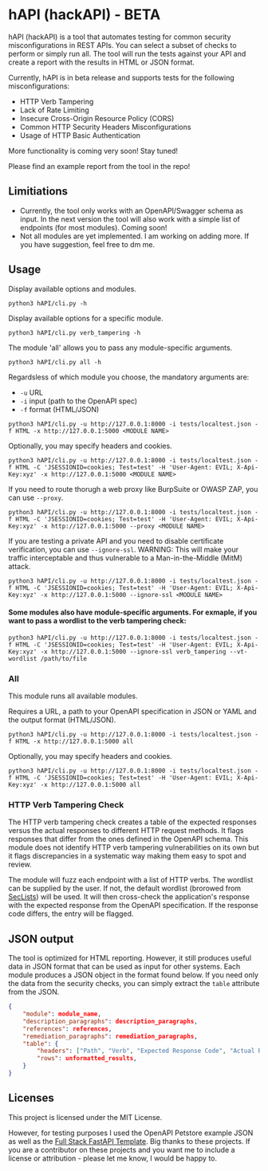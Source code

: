 # hAPI (hackAPI) - BETA
hAPI (hackAPI) is a tool that automates testing for common security misconfigurations in REST APIs. You can select a subset of checks to perform or simply run all. The tool will run the tests against your API and create a report with the results in HTML or JSON format.

Currently, hAPI is in beta release and supports tests for the following misconfigurations:
* HTTP Verb Tampering
* Lack of Rate Limiting
* Insecure Cross-Origin Resource Policy (CORS)
* Common HTTP Security Headers Misconfigurations
* Usage of HTTP Basic Authentication

More functionality is coming very soon! Stay tuned!

Please find an example report from the tool in the repo!

## Limitiations
* Currently, the tool only works with an OpenAPI/Swagger schema as input. In the next version the tool will also work with a simple list of endpoints (for most modules). Coming soon!
* Not all modules are yet implemented. I am working on adding more. If you have suggestion, feel free to dm me.

## Usage

Display available options and modules.
```
python3 hAPI/cli.py -h
```

Display available options for a specific module.

```
python3 hAPI/cli.py verb_tampering -h
```

The module 'all' allows you to pass any module-specific arguments.
```
python3 hAPI/cli.py all -h
```

Regardsless of which module you choose, the mandatory arguments are:
* `-u` URL
* `-i` input (path to the OpenAPI spec)
* `-f` format (HTML/JSON)

```
python3 hAPI/cli.py -u http://127.0.0.1:8000 -i tests/localtest.json -f HTML -x http://127.0.0.1:5000 <MODULE NAME>
```

Optionally, you may specify headers and cookies.
```
python3 hAPI/cli.py -u http://127.0.0.1:8000 -i tests/localtest.json -f HTML -C 'JSESSIONID=cookies; Test=test' -H 'User-Agent: EVIL; X-Api-Key:xyz' -x http://127.0.0.1:5000 <MODULE NAME>
```

If you need to route thorugh a web proxy like BurpSuite or OWASP ZAP, you can use `--proxy`.
```
python3 hAPI/cli.py -u http://127.0.0.1:8000 -i tests/localtest.json -f HTML -C 'JSESSIONID=cookies; Test=test' -H 'User-Agent: EVIL; X-Api-Key:xyz' -x http://127.0.0.1:5000 --proxy <MODULE NAME>
```

If you are testing a private API and you need to disable certificate verification, you can use `--ignore-ssl`. WARNING: This will make your traffic interceptable and thus vulnerable to a Man-in-the-Middle (MitM) attack.
```
python3 hAPI/cli.py -u http://127.0.0.1:8000 -i tests/localtest.json -f HTML -C 'JSESSIONID=cookies; Test=test' -H 'User-Agent: EVIL; X-Api-Key:xyz' -x http://127.0.0.1:5000 --ignore-ssl <MODULE NAME>
```

#### Some modules also have module-specific arguments. For exmaple, if you want to pass a wordlist to the verb tampering check:
```
python3 hAPI/cli.py -u http://127.0.0.1:8000 -i tests/localtest.json -f HTML -C 'JSESSIONID=cookies; Test=test' -H 'User-Agent: EVIL; X-Api-Key:xyz' -x http://127.0.0.1:5000 --ignore-ssl verb_tampering --vt-wordlist /path/to/file
```

### All

This module runs all available modules.

Requires a URL, a path to your OpenAPI specification in JSON or YAML and the output format (HTML/JSON).
```
python3 hAPI/cli.py -u http://127.0.0.1:8000 -i tests/localtest.json -f HTML -x http://127.0.0.1:5000 all
```

Optionally, you may specify headers and cookies.
```
python3 hAPI/cli.py -u http://127.0.0.1:8000 -i tests/localtest.json -f HTML -C 'JSESSIONID=cookies; Test=test' -H 'User-Agent: EVIL; X-Api-Key:xyz' -x http://127.0.0.1:5000 all
```

### HTTP Verb Tampering Check

The HTTP verb tampering check creates a table of the expected responses versus the actual responses to different HTTP request methods. It flags responses that differ from the ones defined in the OpenAPI schema. This module does not identify HTTP verb tampering vulnerabilities on its own but it flags discrepancies in a systematic way making them easy to spot and review. 

The module will fuzz each endpoint with a list of HTTP verbs. The wordlist can be supplied by the user. If not, the default wordlist (brorowed from [SecLists](https://github.com/danielmiessler/SecLists/blob/master/Fuzzing/http-request-methods.txt)) will be used. It will then cross-check the application's response with the expected response from the OpenAPI specification. If the response code differs, the entry will be flagged. 

## JSON output

The tool is optimized for HTML reporting. However, it still produces useful data in JSON format that can be used as input for other systems. Each module produces a JSON object in the format found below. If you need only the data from the security checks, you can simply extract the `table` attribute from the JSON. 

```json
{
    "module": module_name,
    "description_paragraphs": description_paragraphs,
    "references": references,
    "remediation_paragraphs": remediation_paragraphs,
    "table": {
        "headers": ["Path", "Verb", "Expected Response Code", "Actual Response Code", "Test Result"],
        "rows": unformatted_results,
    }
}
```

## Licenses
This project is licensed under the MIT License.

However, for testing purposes I used the OpenAPI Petstore example JSON as well as the [Full Stack FastAPI Template](https://github.com/fastapi/full-stack-fastapi-template). Big thanks to these projects. If you are a contributor on these projects and you want me to include a license or attribution - please let me know, I would be happy to. 